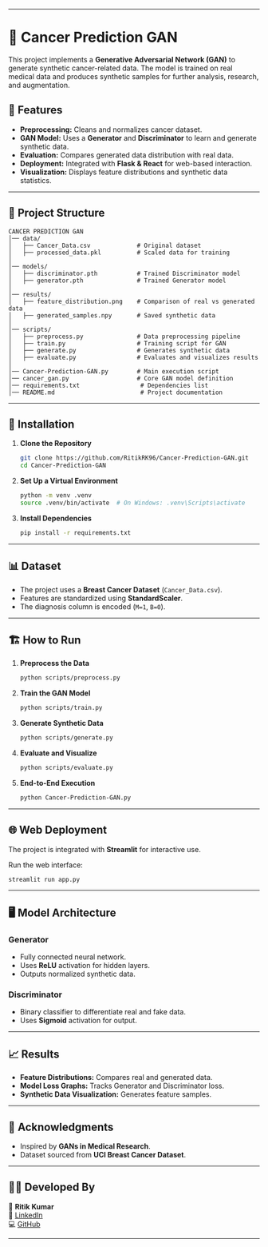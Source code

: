 
---

# 🧬 Cancer Prediction GAN

This project implements a **Generative Adversarial Network (GAN)** to generate synthetic cancer-related data. The model is trained on real medical data and produces synthetic samples for further analysis, research, and augmentation.

## 🚀 Features
- **Preprocessing:** Cleans and normalizes cancer dataset.
- **GAN Model:** Uses a **Generator** and **Discriminator** to learn and generate synthetic data.
- **Evaluation:** Compares generated data distribution with real data.
- **Deployment:** Integrated with **Flask & React** for web-based interaction.
- **Visualization:** Displays feature distributions and synthetic data statistics.

---

## 📂 Project Structure
```
CANCER PREDICTION GAN
│── data/
│   ├── Cancer_Data.csv             # Original dataset
│   ├── processed_data.pkl          # Scaled data for training
│
│── models/
│   ├── discriminator.pth           # Trained Discriminator model
│   ├── generator.pth               # Trained Generator model
│
│── results/
│   ├── feature_distribution.png    # Comparison of real vs generated data
│   ├── generated_samples.npy       # Saved synthetic data
│
│── scripts/
│   ├── preprocess.py               # Data preprocessing pipeline
│   ├── train.py                    # Training script for GAN
│   ├── generate.py                 # Generates synthetic data
│   ├── evaluate.py                 # Evaluates and visualizes results
│
│── Cancer-Prediction-GAN.py        # Main execution script
│── cancer_gan.py                   # Core GAN model definition
│── requirements.txt                 # Dependencies list
│── README.md                        # Project documentation
```

---

## 🔧 Installation

1. **Clone the Repository**
   ```bash
   git clone https://github.com/RitikRK96/Cancer-Prediction-GAN.git
   cd Cancer-Prediction-GAN
   ```

2. **Set Up a Virtual Environment**
   ```bash
   python -m venv .venv
   source .venv/bin/activate  # On Windows: .venv\Scripts\activate
   ```

3. **Install Dependencies**
   ```bash
   pip install -r requirements.txt
   ```

---

## 📊 Dataset
- The project uses a **Breast Cancer Dataset** (`Cancer_Data.csv`).
- Features are standardized using **StandardScaler**.
- The diagnosis column is encoded (`M=1`, `B=0`).

---

## 🏗️ How to Run

1. **Preprocess the Data**
   ```bash
   python scripts/preprocess.py
   ```

2. **Train the GAN Model**
   ```bash
   python scripts/train.py
   ```

3. **Generate Synthetic Data**
   ```bash
   python scripts/generate.py
   ```

4. **Evaluate and Visualize**
   ```bash
   python scripts/evaluate.py
   ```

5. **End-to-End Execution**
   ```bash
   python Cancer-Prediction-GAN.py
   ```

---

## 🌐 Web Deployment
The project is integrated with **Streamlit** for interactive use.

Run the web interface:
```bash
streamlit run app.py
```
---

## 🖥️ Model Architecture

### **Generator**
- Fully connected neural network.
- Uses **ReLU** activation for hidden layers.
- Outputs normalized synthetic data.

### **Discriminator**
- Binary classifier to differentiate real and fake data.
- Uses **Sigmoid** activation for output.

---

## 📈 Results
- **Feature Distributions:** Compares real and generated data.
- **Model Loss Graphs:** Tracks Generator and Discriminator loss.
- **Synthetic Data Visualization:** Generates feature samples.

---

## 📜 Acknowledgments
- Inspired by **GANs in Medical Research**.
- Dataset sourced from **UCI Breast Cancer Dataset**.

---

## 👨‍💻 Developed By
🚀 **Ritik Kumar**  
🔗 [LinkedIn](https://www.linkedin.com/in/ritik-kumar-34ab70218/)  
💻 [GitHub](https://github.com/RitikRK96)  

---
